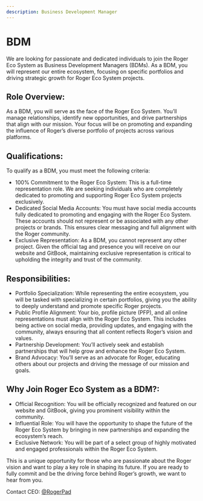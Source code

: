 ```yaml
---
description: Business Development Manager
---
```


# BDM

We are looking for passionate and dedicated individuals to join the Roger Eco System as Business Development Managers (BDMs). As a BDM, you will represent our entire ecosystem, focusing on specific portfolios and driving strategic growth for Roger Eco System projects.

## Role Overview:

As a BDM, you will serve as the face of the Roger Eco System. You’ll manage relationships, identify new opportunities, and drive partnerships that align with our mission. Your focus will be on promoting and expanding the influence of Roger’s diverse portfolio of projects across various platforms.

## Qualifications:

To qualify as a BDM, you must meet the following criteria:

* 100% Commitment to the Roger Eco System: This is a full-time representation role. We are seeking individuals who are completely dedicated to promoting and supporting Roger Eco System projects exclusively.
* Dedicated Social Media Accounts: You must have social media accounts fully dedicated to promoting and engaging with the Roger Eco System. These accounts should not represent or be associated with any other projects or brands. This ensures clear messaging and full alignment with the Roger community.
* Exclusive Representation: As a BDM, you cannot represent any other project. Given the official tag and presence you will receive on our website and GitBook, maintaining exclusive representation is critical to upholding the integrity and trust of the community.

## Responsibilities:

* Portfolio Specialization: While representing the entire ecosystem, you will be tasked with specializing in certain portfolios, giving you the ability to deeply understand and promote specific Roger projects.
* Public Profile Alignment: Your bio, profile picture (PFP), and all online representations must align with the Roger Eco System. This includes being active on social media, providing updates, and engaging with the community, always ensuring that all content reflects Roger’s vision and values.
* Partnership Development: You’ll actively seek and establish partnerships that will help grow and enhance the Roger Eco System.
* Brand Advocacy: You’ll serve as an advocate for Roger, educating others about our projects and driving the message of our mission and goals.

## Why Join Roger Eco System as a BDM?:

* Official Recognition: You will be officially recognized and featured on our website and GitBook, giving you prominent visibility within the community.
* Influential Role: You will have the opportunity to shape the future of the Roger Eco System by bringing in new partnerships and expanding the ecosystem’s reach.
* Exclusive Network: You will be part of a select group of highly motivated and engaged professionals within the Roger Eco System.

This is a unique opportunity for those who are passionate about the Roger vision and want to play a key role in shaping its future. If you are ready to fully commit and be the driving force behind Roger’s growth, we want to hear from you.

Contact CEO: [@RogerPad](https://t.me/rogerpad)
